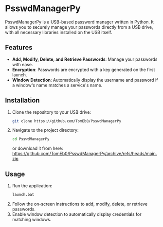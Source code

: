 # PsswdManagerPy

PsswdManagerPy is a USB-based password manager written in Python. It allows you to securely manage your passwords directly from a USB drive, with all necessary libraries installed on the USB itself.

## Features

- **Add, Modify, Delete, and Retrieve Passwords**: Manage your passwords with ease.
- **Encryption**: Passwords are encrypted with a key generated on the first launch.
- **Window Detection**: Automatically display the username and password if a window's name matches a service's name.

## Installation

1. Clone the repository to your USB drive:
    ```bash
    git clone https://github.com/TomEb0/PsswdManagerPy
    ```
2. Navigate to the project directory:
    ```bash
    cd PsswdManagerPy
    ```
    or download it from here: https://github.com/TomEb0/PsswdManagerPy/archive/refs/heads/main.zip
## Usage

1. Run the application:
    ```bash
    launch.bat
    ```
2. Follow the on-screen instructions to add, modify, delete, or retrieve passwords.
3. Enable window detection to automatically display credentials for matching windows.

